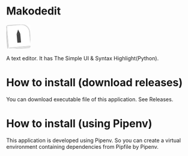 # Makodedit

![Makodedit](https://raw.githubusercontent.com/Eleven-junichi2/makodedit/master/makodedit/images/makodedit.png)

A text editor.
It has The Simple UI & Syntax Highlight(Python).

# How to install (download releases)
You can download executable file of this application.
See Releases.

# How to install (using Pipenv)
This application is developed using Pipenv.
So you can create a virtual environment containing dependencies from Pipfile by Pipenv.

